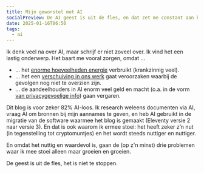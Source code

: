 ```yaml
---
title: Mijn geworstel met AI
socialPreview: De AI geest is uit de fles, en dat zet me constant aan het denken.
date: 2025-01-16T06:50
tags:
  - ai
---
```


Ik denk veel na over AI, maar schrijf er niet zoveel over. Ik vind het een lastig onderwerp. Het baart me vooral zorgen, omdat …

- … het [enorme hoeveelheden energie](https://www.technologyreview.com/2019/06/06/239031/training-a-single-ai-model-can-emit-as-much-carbon-as-five-cars-in-their-lifetimes/) verbruikt (krankzinnig veel).
- … het een [verschuiving in ons werk](https://www.nexford.edu/insights/how-will-ai-affect-jobs) gaat veroorzaken waarbij de gevolgen nog niet te overzien zijn.
- … de aandeelhouders in AI enorm veel geld en macht (o.a. in de vorm [van privacygevoelige info](https://www.fastcompany.com/90871955/how-generative-ai-is-changing-surveillance-capitalism)) gaan vergaren.

Dit blog is voor zeker 82% AI-loos. Ik research weleens documenten via AI, vraag AI om bronnen bij mijn aannames te geven, en heb AI gebruikt in de migratie van de software waarmee het blog is gemaakt (Eleventy versie 2 naar versie 3). En dat is ook waarom ik ermee stoei: het heeft zeker z’n nut (in tegenstelling tot cryptomuntjes) en het wordt steeds nuttiger en nuttiger. 

En omdat het nuttig en waardevol is, gaan de (op z'n minst) drie problemen waar ik mee stoei alleen maar groeien en groeien.

De geest is uit de fles, het is niet te stoppen. 